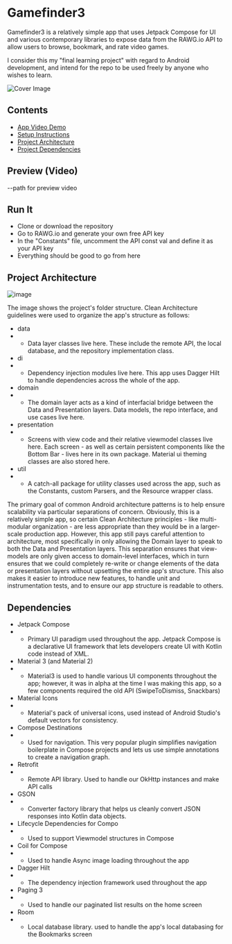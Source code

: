 
# Gamefinder3

Gamefinder3 is a relatively simple app that uses Jetpack Compose for UI and various contemporary libraries to expose data from the RAWG.io API to allow users to browse, bookmark, and rate video games.

I consider this my "final learning project" with regard to Android development, and intend for the repo to be used freely by anyone who wishes to learn.

![Cover Image](--path)

## Contents

* [App Video Demo](--path)
* [Setup Instructions](--path)
* [Project Architecture](--path)
* [Project Dependencies](--path)


## Preview (Video)

--path for preview video

## Run It

* Clone or download the repository
* Go to RAWG.io and generate your own free API key
* In the "Constants" file, uncomment the API const val and define it as your API key
* Everything should be good to go from here


## Project Architecture

![image](--path?) 

The image shows the project's folder structure. Clean Architecture guidelines were used to organize the app's structure as follows:


* data
* * Data layer classes live here. These include the remote API, the local database, and the repository implementation class. 
* di
* * Dependency injection modules live here. This app uses Dagger Hilt to handle dependencies across the whole of the app.
* domain
* * The domain layer acts as a kind of interfacial bridge between the Data and Presentation layers. Data models, the repo interface, and use cases live here. 
* presentation
* * Screens with view code and their relative viewmodel classes live here. Each screen - as well as certain persistent components like the Bottom Bar - lives here in its own package. Material ui theming classes are also stored here.
* util
* * A catch-all package for utility classes used across the app, such as the Constants, custom Parsers, and the Resource wrapper class.

The primary goal of common Android architecture patterns is to help ensure scalability via particular separations of concern.
Obviously, this is a relatively simple app, so certain Clean Architecture principles - like multi-modular organization - are less appropriate than they would be in a larger-scale production app.
However, this app still pays careful attention to architecture, most specifically in only allowing the Domain layer to speak to both the Data and Presentation layers.
This separation ensures that view-models are only given access to domain-level interfaces, which in turn ensures that we could completely re-write or change elements of the data or presentation layers without upsetting the entire app's structure.
This also makes it easier to introduce new features, to handle unit and instrumentation tests, and to ensure our app structure is readable to others.

## Dependencies

* Jetpack Compose
* * Primary UI paradigm used throughout the app. Jetpack Compose is a declarative UI framework that lets developers create UI with Kotlin code instead of XML.
* Material 3 (and Material 2)
* * Material3 is used to handle various UI components throughout the app; however, it was in alpha at the time I was making this app, so a few components required the old API (SwipeToDismiss, Snackbars)
* Material Icons
* * Material's pack of universal icons, used instead of Android Studio's default vectors for consistency.
* Compose Destinations
* * Used for navigation. This very popular plugin simplifies navigation boilerplate in Compose projects and lets us use simple annotations to create a navigation graph.
* Retrofit
* * Remote API library. Used to handle our OkHttp instances and make API calls
* GSON
* * Converter factory library that helps us cleanly convert JSON responses into Kotlin data objects.
* Lifecycle Dependencies for Compo
* * Used to support Viewmodel structures in Compose
* Coil for Compose
* * Used to handle Async image loading throughout the app
* Dagger Hilt
* * The dependency injection framework used throughout the app
* Paging 3
* * Used to handle our paginated list results on the home screen
* Room
* * Local database library. used to handle the app's local databasing for the Bookmarks screen
